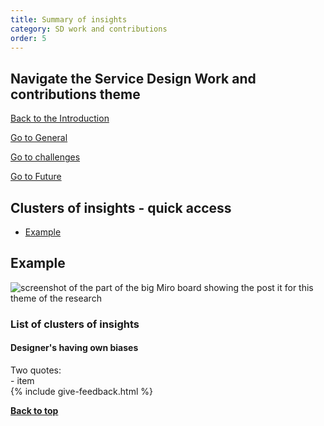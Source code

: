```yaml
---
title: Summary of insights
category: SD work and contributions
order: 5
---
```


<div class="item-nav">
<h2>Navigate the Service Design Work and contributions theme</h2>
   <p><span class="alt"><a href="/practitioner-stories/SD-work-contributions/intro">Back to the Introduction</a></span></p>
   <p><span><a href="/practitioner-stories/SD-work-contributions/general">Go to General</a></span></p>
   <p><span><a href="/practitioner-stories/SD-work-contributions/challenges">Go to challenges</a></span></p>
   <p><span><a href="/practitioner-stories/SD-work-contributions/future">Go to Future</a></span></p>
</div>

<h2 class="top-line-alt">Clusters of insights - quick access</h2>

- [Example](#relationship-between-the-public-and-the-third-sector---an-abysss-between-them)


<h2 class="top-line-alt" id="example">Example</h2>

![screenshot of the part of the big Miro board showing the post it for this theme of the research](/practitioner-stories/images/SDwork/evidence.jpeg)

### List of clusters of insights

#### Designer's having own biases
<p style="margin-bottom: 0">Two quotes:</p>
- item


<br>
{% include give-feedback.html %}

<p><a href="#"><strong>Back to top</strong></a></p>

<!--

<a href="" target="_blank"></a>

-->
